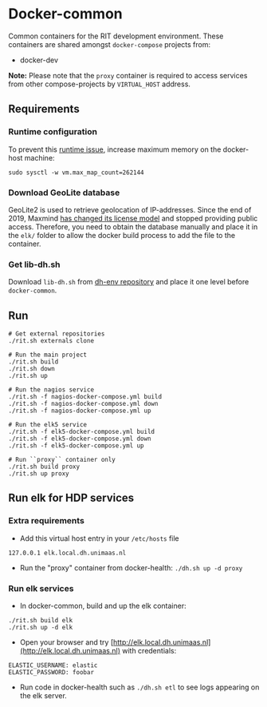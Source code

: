 # Docker-common

Common containers for the RIT development environment. These containers are shared amongst ``docker-compose`` projects from:
* docker-dev

**Note:** Please note that the ``proxy`` container is required to access services from other compose-projects by ``VIRTUAL_HOST`` address.


## Requirements

### Runtime configuration
To prevent this [runtime issue](https://github.com/docker-library/elasticsearch/issues/111), increase maximum memory on the docker-host machine:
```
sudo sysctl -w vm.max_map_count=262144
```

### Download GeoLite database
GeoLite2 is used to retrieve geolocation of IP-addresses. Since the end of 2019, Maxmind [has changed its license model](https://blog.maxmind.com/2019/12/18/significant-changes-to-accessing-and-using-geolite2-databases/) and stopped providing public access.
Therefore, you need to obtain the database manually and place it in the `elk/` folder to allow the docker build process to add the file to the container.

### Get lib-dh.sh
Download `lib-dh.sh` from [dh-env repository](https://github.com/MaastrichtUniversity/dh-env) and place it one level before `docker-common`.

## Run
```
# Get external repositories
./rit.sh externals clone

# Run the main project
./rit.sh build
./rit.sh down
./rit.sh up

# Run the nagios service
./rit.sh -f nagios-docker-compose.yml build
./rit.sh -f nagios-docker-compose.yml down
./rit.sh -f nagios-docker-compose.yml up

# Run the elk5 service
./rit.sh -f elk5-docker-compose.yml build
./rit.sh -f elk5-docker-compose.yml down
./rit.sh -f elk5-docker-compose.yml up

# Run ``proxy`` container only
./rit.sh build proxy
./rit.sh up proxy
```

## Run elk for HDP services

### Extra requirements

* Add this virtual host entry in your `/etc/hosts` file
```
127.0.0.1 elk.local.dh.unimaas.nl
```
* Run the "proxy" container from docker-health: `./dh.sh up -d proxy`


### Run elk services

* In docker-common, build and up the elk container:
```
./rit.sh build elk
./rit.sh up -d elk
```

* Open your browser and try [http://elk.local.dh.unimaas.nl](http://elk.local.dh.unimaas.nl) with credentials:
```
ELASTIC_USERNAME: elastic
ELASTIC_PASSWORD: foobar
```

* Run code in docker-health such as `./dh.sh etl` to see logs appearing on the elk server.
